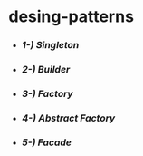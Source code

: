 # desing-patterns

- ### *1-) Singleton*
- ### *2-) Builder*
- ### *3-) Factory*
- ### *4-) Abstract Factory*
- ### *5-) Facade*
